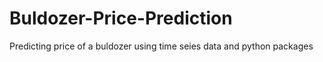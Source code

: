 # Buldozer-Price-Prediction
Predicting price of a buldozer using time seies data and python packages
